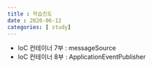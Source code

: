 ```yaml
---
title : 학습진도
date : 2020-06-12
categories: [ study]
---
```

+ IoC 컨테이너 7부 : messageSource
+ IoC 컨테이너 8부 : ApplicationEventPublisher

